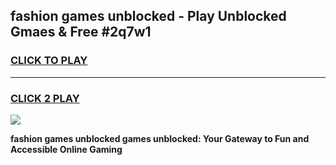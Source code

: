 
## fashion games unblocked - Play Unblocked Gmaes & Free #2q7w1
<h3>
<a href="https://news.freeplayer.one?title=fashion_games_unblocked&ref=03M">CLICK TO PLAY</a></h3>
<hr>

<h3>
<a href="https://news.freeplayer.one?title=fashion_games_unblocked&ref=03M">CLICK 2 PLAY</a>
  
</h3>

<a href="https://news.freeplayer.one?title=fashion_games_unblocked&ref=03M"><img src="https://clearcache.store/games.png"></a>


**fashion games unblocked games unblocked: Your Gateway to Fun and Accessible Online Gaming**
